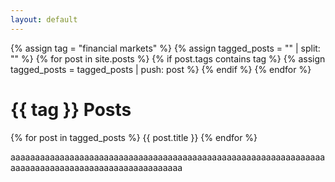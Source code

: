 ```yaml
---
layout: default
---
```


{% assign tag = "financial markets" %}
{% assign tagged_posts = "" | split: "" %}
{% for post in site.posts %}
  {% if post.tags contains tag %}
    {% assign tagged_posts = tagged_posts | push: post %}
  {% endif %}
{% endfor %}


<h1>{{ tag }} Posts</h1>

{% for post in tagged_posts %}
  {{ post.title }}
{% endfor %}

aaaaaaaaaaaaaaaaaaaaaaaaaaaaaaaaaaaaaaaaaaaaaaaaaaaaaaaaaaaaaaaaaaaaaaaaaaaaaaaaaaaaaaaaaaaaaaaaaaa
